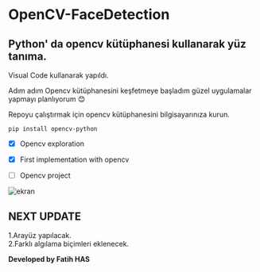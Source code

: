 # OpenCV-FaceDetection
## Python' da opencv kütüphanesi kullanarak yüz tanıma.

Visual Code kullanarak yapıldı.

Adım adım Opencv kütüphanesini keşfetmeye başladım güzel uygulamalar yapmayı planlıyorum 😊

Repoyu çalıştırmak için opencv kütüphanesini bilgisayarınıza kurun.

`pip install opencv-python`

- [x] Opencv exploration
- [x] First implementation with opencv
- [ ] Opencv project


![ekran](https://user-images.githubusercontent.com/32196738/115963604-b5110b00-a528-11eb-8aa6-756f23271535.PNG)

## NEXT UPDATE
1.Arayüz yapılacak.<br>
2.Farklı algılama biçimleri eklenecek.

**Developed by Fatih HAS**
